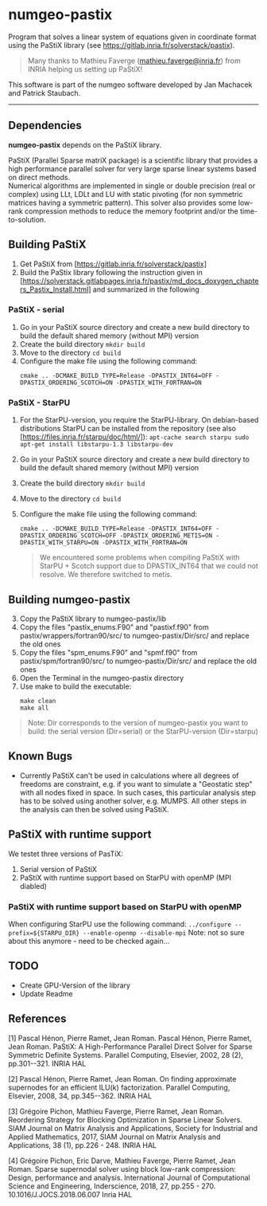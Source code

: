 # numgeo-pastix

Program that solves a linear system of equations given in coordinate format using the PaStiX library (see https://gitlab.inria.fr/solverstack/pastix).

> Many thanks to Mathieu Faverge (mathieu.faverge@inria.fr) from INRIA helping us setting up PaStiX! 

This software is part of the numgeo software developed by Jan Machacek and Patrick Staubach.

---

## Dependencies

**numgeo-pastix** depends on the PaStiX library. 

PaStiX (Parallel Sparse matriX package) is a scientific library that provides a high performance parallel solver for very large sparse linear systems based on direct methods.  
Numerical algorithms are implemented in single or double precision (real or complex) using LLt, LDLt and LU with static pivoting (for non symmetric matrices having a symmetric pattern).
This solver also provides some low-rank compression methods to reduce the memory footprint and/or the time-to-solution.

## Building PaStiX
1. Get PaStiX from [https://gitlab.inria.fr/solverstack/pastix]
2. Build the PaStix library following the instruction given in [https://solverstack.gitlabpages.inria.fr/pastix/md_docs_doxygen_chapters_Pastix_Install.html] and summarized in the following

### PaStiX - serial
1. Go in your PaStiX source directory and create a new build directory to build the default shared memory (without MPI) version
2. Create the build directory ```mkdir build```
3. Move to the directory ```cd build```
4. Configure the make file using the following command:
	``` 
	cmake .. -DCMAKE_BUILD_TYPE=Release -DPASTIX_INT64=OFF -DPASTIX_ORDERING_SCOTCH=ON -DPASTIX_WITH_FORTRAN=ON 
	```
### PaStiX - StarPU
1. For the StarPU-version, you require the StarPU-library. On debian-based distributions StarPU can be installed from the repository (see also [https://files.inria.fr/starpu/doc/html/]):
		```
		apt-cache search starpu
		sudo apt-get install libstarpu-1.3 libstarpu-dev
		```
2. Go in your PaStiX source directory and create a new build directory to build the default shared memory (without MPI) version
3. Create the build directory ```mkdir build```
4. Move to the directory ```cd build```
5. Configure the make file using the following command:
	``` 
	cmake .. -DCMAKE_BUILD_TYPE=Release -DPASTIX_INT64=OFF -DPASTIX_ORDERING_SCOTCH=OFF -DPASTIX_ORDERING_METIS=ON -DPASTIX_WITH_STARPU=ON -DPASTIX_WITH_FORTRAN=ON
	```

	> We encountered some problems when compiling PaStiX with StarPU + Scotch support due to DPASTIX_INT64 that we could not resolve. We therefore switched to metis.

## Building numgeo-pastix
3. Copy the PaStiX library to numgeo-pastix/lib
4. Copy the files "pastix_enums.F90" and "pastixf.f90" from pastix/wrappers/fortran90/src/ to numgeo-pastix/Dir/src/ and replace the old ones
5. Copy the files "spm_enums.F90" and "spmf.f90" from pastix/spm/fortran90/src/ to numgeo-pastix/Dir/src/ and replace the old ones
6. Open the Terminal in the numgeo-pastix directory
7. Use make to build the executable:
   ```
   make clean
   make all
   ```

>Note: Dir corresponds to the version of numgeo-pastix you want to build: the serial version (Dir=serial) or the StarPU-version (Dir=starpu)

## Known Bugs

* Currently PaStiX can't be used in calculations where all degrees of freedoms are constraint, e.g. if you want to simulate a "Geostatic step" with all nodes fixed in space. In such cases, this particular analysis step has to be solved using another solver, e.g. MUMPS. All other steps in the analysis can then be solved using PaStiX.


## PaStiX with runtime support

We testet three versions of PasTiX:
1. Serial version of PaStiX
2. PaStiX with runtime support based on StarPU with openMP (MPI diabled)

### PaStiX with runtime support based on StarPU with openMP

When configuring StarPU use the following command: ```../configure --prefix=${STARPU_DIR} --enable-openmp --disable-mpi```
Note: not so sure about this anymore - need to be checked again...


## TODO

* Create GPU-Version of the library
* Update Readme


## References

[1] Pascal Hénon, Pierre Ramet, Jean Roman. Pascal Hénon, Pierre Ramet, Jean Roman. PaStiX: A High-Performance Parallel Direct Solver for Sparse Symmetric Definite Systems. Parallel Computing, Elsevier, 2002, 28 (2), pp.301--321. INRIA HAL

[2] Pascal Hénon, Pierre Ramet, Jean Roman. On finding approximate supernodes for an efficient ILU(k) factorization. Parallel Computing, Elsevier, 2008, 34, pp.345--362. INRIA HAL

[3] Grégoire Pichon, Mathieu Faverge, Pierre Ramet, Jean Roman. Reordering Strategy for Blocking Optimization in Sparse Linear Solvers. SIAM Journal on Matrix Analysis and Applications, Society for Industrial and Applied Mathematics, 2017, SIAM Journal on Matrix Analysis and Applications, 38 (1), pp.226 - 248. INRIA HAL

[4] Grégoire Pichon, Eric Darve, Mathieu Faverge, Pierre Ramet, Jean Roman. Sparse supernodal solver using block low-rank compression: Design, performance and analysis. International Journal of Computational Science and Engineering, Inderscience, 2018, 27, pp.255 - 270. 10.1016/J.JOCS.2018.06.007 Inria HAL
